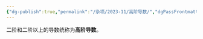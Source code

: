 ```yaml
---
{"dg-publish":true,"permalink":"/杂项/2023-11/高阶导数/","dgPassFrontmatter":true}
---
```


二阶和二阶以上的导数统称为**高阶导数**。